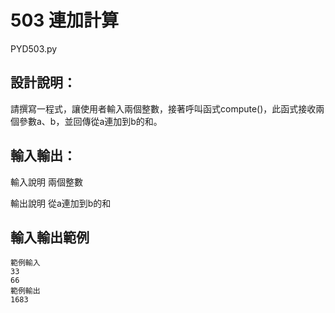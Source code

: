 # 503 連加計算
PYD503.py
## 設計說明：
請撰寫一程式，讓使用者輸入兩個整數，接著呼叫函式compute()，此函式接收兩個參數a、b，並回傳從a連加到b的和。

## 輸入輸出：
輸入說明
兩個整數

輸出說明
從a連加到b的和

## 輸入輸出範例

```
範例輸入
33
66
範例輸出
1683
```
